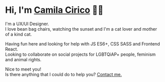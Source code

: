 # Hi, I'm [Camila Cirico](https://www.linkedin.com/in/camilacirico/) 👋🏽

I'm a UX/UI Designer.   
I love bean bag chairs, watching the sunset and I'm a cat lover and mother of a kind cat.  


Having fun here and looking for help with JS ES6+, CSS SASS and Frontend React.     
Looking to collaborate on social projects for LGBTQiAP+ people, feminism and animal rights.  

Nice to meet you!  
Is there anything that I could do to help you? [Contact me.](https://www.linkedin.com/in/camilacirico/)





<!--
**ciricocamila/ciricocamila** is a ✨ _special_ ✨ repository because its `README.md` (this file) appears on your GitHub profile.

Here are some ideas to get you started:

- 🔭 I’m currently working on Ford's squads
- 🌱 I’m currently learning CSS SASS and React
- 👯 I’m looking to collaborate on ...
- 🤔 I’m looking for help with react frontend skills
- 💬 Ask me about ...
- 📫 How to reach me: 
- 😄 Pronouns: she/her
- ⚡Li'l bit about me: I love bean bag chairs, watching the sunset, I'm a mother of a kind cat, I am vegan
-->
